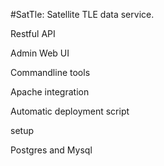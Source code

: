 #SatTle: Satellite TLE data service.


Restful API

Admin Web UI

Commandline tools

Apache integration

Automatic deployment script 

setup

Postgres and Mysql 
